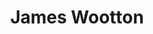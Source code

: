 ---
title: James Wootton
image: https://pbs.twimg.com/profile_images/882534825994878976/zm7UEuDM_400x400.jpg
location: Basel, Switzerland
areas: Games, Noise Mitigation, Simulators
---